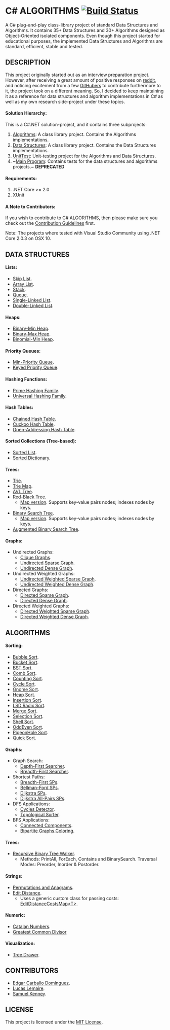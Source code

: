 # C# ALGORITHMS [![Build Status](https://travis-ci.org/aalhour/C-Sharp-Algorithms.svg?branch=master)](https://travis-ci.org/aalhour/C-Sharp-Algorithms)

A C# plug-and-play class-library project of standard Data Structures and Algorithms. It contains 35+ Data Structures and 30+ Algorithms designed as Object-Oriented isolated components. Even though this project started for educational purposes, the implemented Data Structures and Algorithms are standard, efficient, stable and tested.

## DESCRIPTION

This project originally started out as an interview preparation project. However, after receiving a great amount of positive responses on [reddit](https://redd.it/3etf9f), and noticing excitement from a few [GitHubers](https://github.com/aalhour/C-Sharp-Algorithms/graphs/contributors) to contribute furthermore to it, the project took on a different meaning. So, I decided to keep maintaining it as a reference for data structures and algorithm implementations in C# as well as my own research side-project under these topics.

#### Solution Hierarchy:

This is a C#.NET solution-project, and it contains three subprojects:

  1. [Algorithms](Algorithms): A class library project. Contains the Algorithms implementations.
  2. [Data Structures](DataStructures): A class library project. Contains the Data Structures implementations.
  3. [UnitTest](UnitTest): Unit-testing project for the Algorithms and Data Structures.
  4. ~[Main Program](MainProgram): Contains tests for the data structures and algorithms projects.~ **DEPRECATED**

#### Requirements:
  1. .NET Core >= 2.0
  2. XUnit

#### A Note to Contributors:
If you wish to contribute to C# ALGORITHMS, then please make sure you check out the [Contribution Guidelines](CONTRIBUTING.md) first.

Note: The projects where tested with Visual Studio Community using .NET Core 2.0.3 on OSX 10.


## DATA STRUCTURES

#### Lists:
  * [Skip List](DataStructures/Lists/SkipList.cs).
  * [Array List](DataStructures/Lists/ArrayList.cs).
  * [Stack](DataStructures/Lists/Stack.cs).
  * [Queue](DataStructures/Lists/Queue.cs).
  * [Single-Linked List](DataStructures/Lists/SLinkedList.cs).
  * [Double-Linked List](DataStructures/Lists/DLinkedList.cs).

#### Heaps:
  * [Binary-Min Heap](DataStructures/Heaps/BinaryMinHeap.cs).
  * [Binary-Max Heap](DataStructures/Heaps/BinaryMaxHeap.cs).
  * [Binomial-Min Heap](DataStructures/Heaps/BinomialMinHeap.cs).
 
#### Priority Queues:
  * [Min-Priority Queue](DataStructures/Heaps/MinPriorityQueue.cs).
  * [Keyed Priority Queue](DataStructures/Heaps/KeyedPriorityQueue.cs).
 
#### Hashing Functions:
  * [Prime Hashing Family](DataStructures/Hashing/PrimeHashingFamily.cs).
  * [Universal Hashing Family](DataStructures/Hashing/UniversalHashingFamily.cs).

#### Hash Tables:
  * [Chained Hash Table](DataStructures/Dictionaries/ChainedHashTable.cs).
  * [Cuckoo Hash Table](DataStructures/Dictionaries/CuckooHashTable.cs).
  * [Open-Addressing Hash Table](DataStructures/Dictionaries/OpenAddressingHashTable.cs).

#### Sorted Collections (Tree-based):
  * [Sorted List](DataStructures/SortedCollections/SortedList.cs).
  * [Sorted Dictionary](DataStructures/SortedCollections/SortedDictionary.cs).

#### Trees:
  * [Trie](DataStructures/Trees/Trie.cs).
  * [Trie Map](DataStructures/Trees/TrieMap.cs).
  * [AVL Tree](DataStructures/Trees/AVLTree.cs).
  * [Red-Black Tree](DataStructures/Trees/RedBlackTree.cs).
    * [Map version](DataStructures/Trees/RedBlackTreeMap.cs). Supports key-value pairs nodes; indexes nodes by keys.
  * [Binary Search Tree](DataStructures/Trees/BinarySearchTree.cs).
    * [Map version](DataStructures/Trees/BinarySearchTreeMap.cs). Supports key-value pairs nodes; indexes nodes by keys.
  * [Augmented Binary Search Tree](DataStructures/Trees/AugmentedBinarySearchTree.cs).
 
#### Graphs:
  * Undirected Graphs:
    + [Clique Graphs](DataStructures/Graphs/CliqueGraph.cs).
    + [Undirected Sparse Graph](DataStructures/Graphs/UndirectedSparseGraph.cs).
    + [Undirected Dense Graph](DataStructures/Graphs/UndirectedDenseGraph.cs).
  * Undirected Weighted Graphs:
    + [Undirected Weighted Sparse Graph](DataStructures/Graphs/UndirectedWeightedSparseGraph.cs).
    + [Undirected Weighted Dense Graph](DataStructures/Graphs/UndirectedWeightedDenseGraph.cs).
  * Directed Graphs:
    + [Directed Sparse Graph](DataStructures/Graphs/DirectedSparseGraph.cs).
    + [Directed Dense Graph](DataStructures/Graphs/DirectedDenseGraph.cs).
  * Directed Weighted Graphs:
    + [Directed Weighted Sparse Graph](DataStructures/Graphs/DirectedWeightedSparseGraph.cs).
    + [Directed Weighted Dense Graph](DataStructures/Graphs/DirectedWeightedDenseGraph.cs).


## ALGORITHMS

#### Sorting:
  * [Bubble Sort](Algorithms/Sorting/BubbleSorter.cs).
  * [Bucket Sort](Algorithms/Sorting/BucketSorter.cs).
  * [BST Sort](Algorithms/Sorting/BinarySearchTreeSorter.cs).
  * [Comb Sort](Algorithms/Sorting/CombSorter.cs).
  * [Counting Sort](Algorithms/Sorting/CountingSorter.cs).
  * [Cycle Sort](Algorithms/Sorting/CycleSorter.cs).
  * [Gnome Sort](Algorithms/Sorting/GnomeSorter.cs).
  * [Heap Sort](Algorithms/Sorting/HeapSorter.cs).
  * [Insertion Sort](Algorithms/Sorting/InsertionSorter.cs).
  * [LSD Radix Sort](Algorithms/Sorting/LSDRadixSorter.cs).
  * [Merge Sort](Algorithms/Sorting/MergeSorter.cs).
  * [Selection Sort](Algorithms/Sorting/SelectionSorter.cs).
  * [Shell Sort](Algorithms/Sorting/ShellSorter.cs).
  * [OddEven Sort](Algorithms/Sorting/OddEvenSorter.cs).
  * [PigeonHole Sort](Algorithms/Sorting/PigeonHoleSorter.cs).
  * [Quick Sort](Algorithms/Sorting/QuickSorter.cs).

#### Graphs:
  * Graph Search:
    + [Depth-First Searcher](Algorithms/Graphs/DepthFirstSearcher.cs).
    + [Breadth-First Searcher](Algorithms/Graphs/BreadthFirstSearcher.cs).
  * Shortest Paths:
    + [Breadth-First SPs](Algorithms/Graphs/BreadthFirstShortestPaths.cs).
    + [Bellman-Ford SPs](Algorithms/Graphs/BellmanFordShortestPaths.cs).
    + [Dijkstra SPs](Algorithms/Graphs/DijkstraShortestPaths.cs).
    + [Dijkstra All-Pairs SPs](Algorithms/Graphs/DijkstraAllPairsShortestPaths.cs).
  * DFS Applications:
    + [Cycles Detector](Algorithms/Graphs/CyclesDetector.cs).
    + [Topological Sorter](Algorithms/Graphs/TopologicalSorter.cs).
  * BFS Applications:
    + [Connected Components](Algorithms/Graphs/ConnectedComponents.cs).
    + [Bipartite Graphs Coloring](Algorithms/Graphs/BipartiteColoring.cs).

#### Trees:
  * [Recursive Binary Tree Walker](Algorithms/Trees/BinaryTreeRecursiveWalker.cs).
    + Methods: PrintAll, ForEach, Contains and BinarySearch. Traversal Modes: Preorder, Inorder & Postorder.

#### Strings:
  * [Permutations and Anagrams](Algorithms/Strings/Permutations.cs).
  * [Edit Distance](Algorithms/Strings/EditDistance.cs).
    + Uses a generic custom class for passing costs: [EditDistanceCostsMap\<T\>](Algorithms/Strings/EditDistanceCostsMap.cs).

#### Numeric:
  * [Catalan Numbers](Algorithms/Numeric/CatalanNumbers.cs).
  * [Greatest Common Divisor](Algorithms/Numeric/GreatestCommonDivisor.cs)

#### Visualization:
  * [Tree Drawer](DataStructures/Trees/TreeDrawer.cs).


## CONTRIBUTORS

  * [Edgar Carballo Domínguez](https://github.com/karv).
  * [Lucas Lemaire](https://github.com/ZwoRmi).
  * [Samuel Kenney](https://github.com/samuelkenney).


## LICENSE
This project is licensed under the [MIT License](LICENSE).
